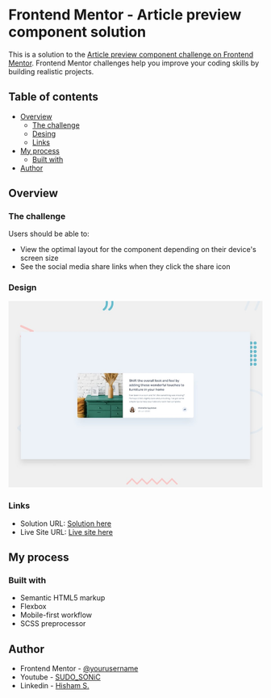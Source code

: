 # Frontend Mentor - Article preview component solution

This is a solution to the [Article preview component challenge on Frontend Mentor](https://www.frontendmentor.io/challenges/article-preview-component-dYBN_pYFT). Frontend Mentor challenges help you improve your coding skills by building realistic projects. 

## Table of contents

- [Overview](#overview)
  - [The challenge](#the-challenge)
  - [Desing](#design)
  - [Links](#links)
- [My process](#my-process)
  - [Built with](#built-with)
- [Author](#author)


## Overview

### The challenge

Users should be able to:

- View the optimal layout for the component depending on their device's screen size
- See the social media share links when they click the share icon

### Design

![](./design/desktop-preview.jpg)

### Links

- Solution URL: [Solution here](https://your-solution-url.com)
- Live Site URL: [Live site here](https://your-live-site-url.com)

## My process

### Built with

- Semantic HTML5 markup
- Flexbox
- Mobile-first workflow
- SCSS preprocessor

## Author

- Frontend Mentor - [@yourusername](https://www.frontendmentor.io/profile/Hisham-Echo)
- Youtube - [SUDO_SONiC](https://www.youtube.com/sudosonic101)
- Linkedin - [Hisham S.](https://www.linkedin.com/in/hisham-saleh-b28315254/)


